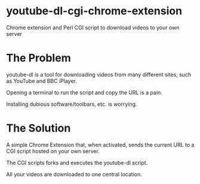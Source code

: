 youtube-dl-cgi-chrome-extension
===============================

Chrome extension and Perl CGI script to download videos to your own server

The Problem
===========

youtube-dl is a tool for downloading videos from many different sites, such as YouTube and BBC iPlayer.

Opening a terminal to run the script and copy the URL is a pain.

Installing dubious software/toolbars, etc. is worrying.

The Solution
============

A simple Chrome Extension that, when activated, sends the current URL to a CGI script hosted on your own server.

The CGI scripts forks and executes the youtube-dl script.

All your videos are downloaded to one central location.
